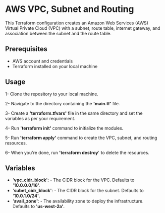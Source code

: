 #  AWS VPC, Subnet and Routing

This Terraform configuration creates an Amazon Web Services (AWS) Virtual Private Cloud (VPC) with a subnet, route table, internet gateway, and association between the subnet and the route table.


## Prerequisites

-    AWS account and credentials
-    Terraform installed on your local machine


## Usage

1-    Clone the repository to your local machine.

2-    Navigate to the directory containing the **'main.tf'** file.

3-    Create a **'terraform.tfvars'** file in the same directory and set the variables as per your requirement.

4-    Run **'terraform init'** command to initialize the modules.

5-    Run **'terraform apply'** command to create the VPC, subnet, and routing resources.

6-    When you're done, run **'terraform destroy'** to delete the resources.



## Variables

-    **'vpc_cidr_block'**: - The CIDR block for the VPC. Defaults to **'10.0.0.0/16'**.
-    **'subet_cidr_block'**: - The CIDR block for the subnet. Defaults to **'10.0.1.0/24'**.
-    **'avail_zone'**: - The availability zone to deploy the infrastructure. Defaults to **'us-west-2a'**.



